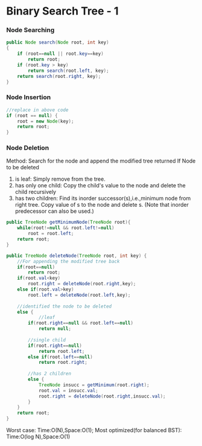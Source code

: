# Binary Search Tree - 1
### Node Searching
```java
public Node search(Node root, int key) 
{ 
    if (root==null || root.key==key) 
        return root; 
    if (root.key > key) 
        return search(root.left, key); 
    return search(root.right, key); 
} 
```
### Node Insertion
```java
//replace in above code
if (root == null) { 
    root = new Node(key); 
    return root; 
} 
 ```
  
### Node Deletion
Method: Search for the node and append the modified tree returned 
If Node to be deleted 
1) is leaf: Simply remove from the tree.
2) has only one child: Copy the child's value to the node and delete the child recursively
3) has two children: Find its inorder successor(s),i.e.,minimum node from right tree. Copy value of s to the node and delete s. 
(Note that inorder predecessor can also be used.)
```java
public TreeNode getMinimumNode(TreeNode root){
	while(root!=null && root.left!=null)
		root = root.left;
	return root;
}

public TreeNode deleteNode(TreeNode root, int key) {
	//For appending the modified tree back
	if(root==null)
		return root;
	if(root.val<key)
		root.right = deleteNode(root.right,key);
	else if(root.val>key)
		root.left = deleteNode(root.left,key);
	
	//identified the node to be deleted 
	else {
	        //leaf
		if(root.right==null && root.left==null)                
			return null;
			
		//single child
		if(root.right==null)
			return root.left;
		else if(root.left==null)
			return root.right;
			
		//has 2 children	
		else {
			TreeNode insucc = getMinimum(root.right);
			root.val = insucc.val;
			root.right = deleteNode(root.right,insucc.val);
		}
	}	
	return root;
}
```
Worst case: Time:O(N),Space:O(1); Most optimized(for balanced BST): Time:O(log N),Space:O(1)
